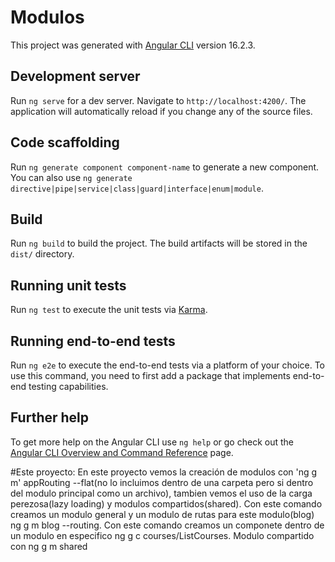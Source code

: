 # Modulos

This project was generated with [Angular CLI](https://github.com/angular/angular-cli) version 16.2.3.

## Development server

Run `ng serve` for a dev server. Navigate to `http://localhost:4200/`. The application will automatically reload if you change any of the source files.

## Code scaffolding

Run `ng generate component component-name` to generate a new component. You can also use `ng generate directive|pipe|service|class|guard|interface|enum|module`.

## Build

Run `ng build` to build the project. The build artifacts will be stored in the `dist/` directory.

## Running unit tests

Run `ng test` to execute the unit tests via [Karma](https://karma-runner.github.io).

## Running end-to-end tests

Run `ng e2e` to execute the end-to-end tests via a platform of your choice. To use this command, you need to first add a package that implements end-to-end testing capabilities.

## Further help

To get more help on the Angular CLI use `ng help` or go check out the [Angular CLI Overview and Command Reference](https://angular.io/cli) page.

#Este proyecto:
En este proyecto vemos la creación de modulos con 'ng g m' appRouting --flat(no lo incluimos dentro de una carpeta pero si dentro del modulo principal como un archivo), tambien vemos el uso de la carga perezosa(lazy loading) y modulos compartidos(shared).
Con este comando creamos un modulo general y un modulo de rutas para este modulo(blog) ng g m blog --routing.
Con este comando creamos un componete dentro de un modulo en especifico ng g c courses/ListCourses.
Modulo compartido con ng g m shared
